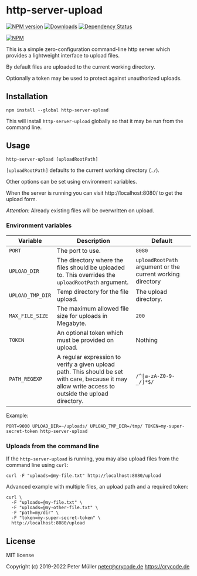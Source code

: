 # http-server-upload

[![NPM version](https://img.shields.io/npm/v/http-server-upload.svg)](https://www.npmjs.com/package/http-server-upload)
[![Downloads](https://img.shields.io/npm/dm/http-server-upload.svg)](https://www.npmjs.com/package/http-server-upload)
[![Dependency Status](https://img.shields.io/david/crycode-de/http-server-upload.svg)](https://david-dm.org/crycode-de/http-server-upload)

[![NPM](https://nodei.co/npm/http-server-upload.png?downloads=true)](https://nodei.co/npm/http-server-upload/)

This is a simple zero-configuration command-line http server which provides a lightweight interface to upload files.

By default files are uploaded to the current working directory.

Optionally a token may be used to protect against unauthorized uploads.


## Installation

```
npm install --global http-server-upload
```

This will install `http-server-upload` globally so that it may be run from the command line.


## Usage

```
http-server-upload [uploadRootPath]
```

`[uploadRootPath]` defaults to the current working directory (`./`).

Other options can be set using environment variables.

When the server is running you can visit http://localhost:8080/ to get the upload form.

*Attention:* Already existing files will be overwritten on upload.


### Environment variables

| Variable | Description | Default |
|---|---|---|
| `PORT` | The port to use. | `8080` |
| `UPLOAD_DIR` | The directory where the files should be uploaded to. This overrides the `uploadRootPath` argument. | `uploadRootPath` argument or the current working directory |
| `UPLOAD_TMP_DIR` | Temp directory for the file upload. | The upload directory. |
| `MAX_FILE_SIZE` | The maximum allowed file size for uploads in Megabyte. | `200` |
| `TOKEN` | An optional token which must be provided on upload. | Nothing |
| `PATH_REGEXP` | A regular expression to verify a given upload path. This should be set with care, because it may allow write access to outside the upload directory. | `/^[a-zA-Z0-9-_/]*$/` |

Example:
```
PORT=9000 UPLOAD_DIR=~/uploads/ UPLOAD_TMP_DIR=/tmp/ TOKEN=my-super-secret-token http-server-upload
```


### Uploads from the command line

If the `http-server-upload` is running, you may also upload files from the command line using `curl`:
```
curl -F "uploads=@my-file.txt" http://localhost:8080/upload
```

Advanced example with multiple files, an upload path and a required token:
```
curl \
  -F "uploads=@my-file.txt" \
  -F "uploads=@my-other-file.txt" \
  -F "path=my/dir" \
  -F "token=my-super-secret-token" \
  http://localhost:8080/upload
```


## License

MIT license

Copyright (c) 2019-2022 Peter Müller <peter@crycode.de> https://crycode.de
